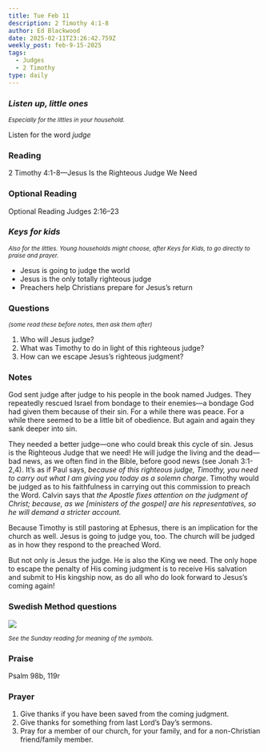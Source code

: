 ```yaml
---
title: Tue Feb 11
description: 2 Timothy 4:1-8
author: Ed Blackwood
date: 2025-02-11T23:26:42.759Z
weekly_post: feb-9-15-2025
tags:
  - Judges
  - 2 Timothy
type: daily
---
```

### *Listen up, little ones*

<div><small><i>Especially for the littles in your household.</i></small></div>

Listen for the word *judge*

### Reading

2 Timothy 4:1-8—Jesus Is the Righteous Judge We Need

### O﻿ptional Reading

Optional Reading Judges 2:16–23

### *Keys for kids*

<div><small><i>Also for the littles. Young households might choose, after Keys for Kids, to go directly to praise and prayer.</i></small></div>

* Jesus is going to judge the world
* Jesus is the only totally righteous judge
* Preachers help Christians prepare for Jesus’s return

### Questions

<div><small><i>(some read these before notes, then ask them after)</i></small></div>

1. Who will Jesus judge?
2. What was Timothy to do in light of this righteous judge?
3. How can we escape Jesus’s righteous judgment?

### Notes

God sent judge after judge to his people in the book named Judges. They repeatedly rescued Israel from bondage to their enemies—a bondage God had given them because of their sin. For a while there was peace. For a while there seemed to be a little bit of obedience. But again and again they sank deeper into sin.

They needed a better judge—one who could break this cycle of sin. Jesus is the Righteous Judge that we need! He will judge the living and the dead—bad news, as we often find in the Bible, before good news (see Jonah 3:1-2,4). It’s as if Paul says, *because of this righteous judge, Timothy, you need to carry out what I am giving you today as a solemn charge*. Timothy would be judged as to his faithfulness in carrying out this commission to preach the Word. Calvin says that *the Apostle fixes attention on the judgment of Christ; because, as we \[ministers of the gospel]  are his representatives, so he will demand a stricter account.* 

Because Timothy is still pastoring at Ephesus, there is an implication for the church as well. Jesus is going to judge you, too. The church will be judged as in how they respond to the preached Word.

But not only is Jesus the judge. He is also the King we need. 	The only hope to escape the penalty of His coming judgment is to receive His salvation and submit to His kingship now, as do all who do look forward to Jesus’s coming again! 

### Swedish Method questions

![](/static/img/family_worship_study_ed-swedish_questions.png)

<div><small><i>See the Sunday reading for meaning of the symbols.</i></small></div>

### Praise

P﻿salm 98b, 119r

### Prayer

1. Give thanks if you have been saved from the coming judgment.
2. Give thanks for something from last Lord’s Day’s sermons.
3. Pray for a member of our church, for your family, and for a non-Christian friend/family member.